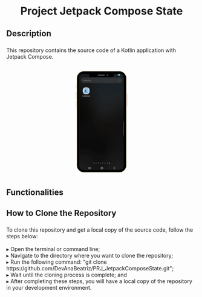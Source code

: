 <h1 align="center">Project Jetpack Compose State</h1>

###

<h2 align="left">Description</h2>

###

<p align="left">This repository contains the source code of a Kotlin application with Jetpack Compose.</p>

###

<div align="center">
  <img  src="https://github.com/DevAnaBeatriz/PRJ_JetpackComposeState/blob/main/app_jetpackcompose.gif"  />
</div>


###

<h2 align="left">Functionalities</h2>

###

<!-- <p align="left">‣Home screen with buttons to access other sections<br>‣Dark mode activatable by a switch that alternates the theme between light and dark</p> -->

###

<h2 align="left">How to Clone the Repository</h2>

###

<p align="left">To clone this repository and get a local copy of the source code, follow the steps below:<br><br>▸ Open the terminal or command line;<br>▸ Navigate to the directory where you want to clone the repository;<br>▸ Run the following command: "git clone https://github.com/DevAnaBeatriz/PRJ_JetpackComposeState.git";<br>▸ Wait until the cloning process is complete; and<br>▸ After completing these steps, you will have a local copy of the repository in your development environment.</p>

###



